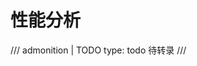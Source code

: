 <!-- SPDX-License-Identifier: CC-BY-NC-ND-4.0 -->

# 性能分析

/// admonition | TODO
    type: todo
待转录
///
